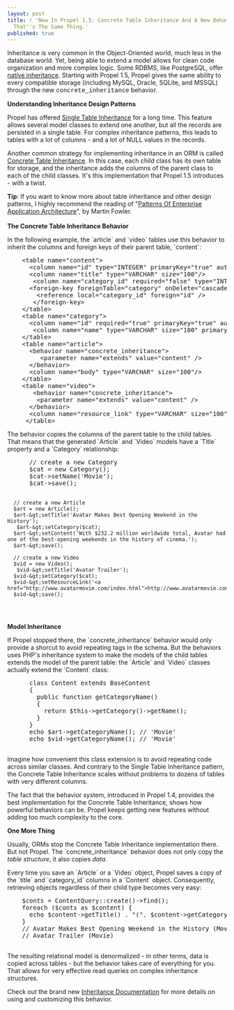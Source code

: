 ```yaml
---
layout: post
title: ! 'New In Propel 1.5: Concrete Table Inheritance And A New Behavior. Wait,
  That''s The Same Thing.'
published: true
---
```

<p>Inheritance is very common in the Object-Oriented world, much less in the database world. Yet, being able to extend a model allows for clean code organization and more complex logic. Some RDBMS, like PostgreSQL, offer <a href="http://www.postgresql.org/docs/8.1/static/ddl-inherit.html">native inheritance</a>. Starting with Propel 1.5, Propel gives the same ability to every compatible storage (including MySQL, Oracle, SQLite, and MSSQL) through the new <span style="font-family: courier new,monospace;">concrete_inheritance</span> behavior.<p /> <strong>Understanding Inheritance Design Patterns</strong><p />Propel has offered <a href="http://propel.phpdb.org/trac/wiki/Users/Documentation/1.5/Inheritance#SingleTableInheritance">Single Table Inheritance</a> for a long time. This feature allows several model classes to extend one another, but all the records are persisted in a single table. For complex inheritance patterns, this leads to tables with a lot of columns - and a lot of NULL values in the records.<p /> Another common strategy for implementing inheritance in an ORM is called <a href="http://www.martinfowler.com/eaaCatalog/concreteTableInheritance.html">Concrete Table Inheritance</a>. In this case, each child class has its own table for storage, and the inheritance adds the columns of the parent class to each of the child classes. It's this implementation that Propel 1.5 introduces - with a twist.<p /> <strong>Tip</strong>: If you want to know more about table inheritance and other design patterns, I highly recommend the reading of "<a href="http://martinfowler.com/books.html#eaa">Patterns Of Enterprise Application Architecture</a>", by Martin Fowler.<br /> <!--more--><br /><strong>The Concrete Table Inheritance Behavior</strong><p />In the following example, the `article` and `video` tables use this behavior to inherit the columns and foreign keys of their parent table, `content`:<p />
<div class="CodeRay">
  <div class="code"><pre>
    &lt;table name="content"&gt;
    &nbsp; &lt;column name="id" type="INTEGER" primaryKey="true" autoIncrement="true"/&gt;
    &nbsp; &lt;column name="title" type="VARCHAR" size="100"/&gt;
     &nbsp; &lt;column name="category_id" required="false" type="INTEGER" /&gt;
    &nbsp; &lt;foreign-key foreignTable="category" onDelete="cascade"&gt;
    &nbsp;&nbsp;&nbsp; &lt;reference local="category_id" foreign="id" /&gt;
     &nbsp; &lt;/foreign-key&gt;
    &lt;/table&gt;
    &lt;table name="category"&gt;
    &nbsp; &lt;column name="id" required="true" primaryKey="true" autoIncrement="true" type="INTEGER" /&gt;
     &nbsp; &lt;column name="name" type="VARCHAR" size="100" primaryString="true" /&gt;
    &lt;/table&gt;
    &lt;table name="article"&gt;
    &nbsp; &lt;behavior name="concrete_inheritance"&gt;
     &nbsp;&nbsp;&nbsp; &lt;parameter name="extends" value="content" /&gt;
    &nbsp; &lt;/behavior&gt;
    &nbsp; &lt;column name="body" type="VARCHAR" size="100"/&gt;
    &lt;/table&gt;
    &lt;table name="video"&gt;
     &nbsp; &lt;behavior name="concrete_inheritance"&gt;
    &nbsp;&nbsp;&nbsp; &lt;parameter name="extends" value="content" /&gt;
    &nbsp; &lt;/behavior&gt;
    &nbsp; &lt;column name="resource_link" type="VARCHAR" size="100"/&gt;
     &lt;/table&gt;
</pre></div>
</div>
<p />The behavior copies the columns of the parent table to the child tables. That means that the generated `Article` and `Video` models have a `Title` property and a `Category` relationship:<p /> 
<div class="CodeRay">
  <div class="code"><pre>
      // create a new Category
      $cat = new Category();
      $cat-&gt;setName('Movie');
      $cat-&gt;save();
      
      // create a new Article
      $art = new Article();
      $art-&gt;setTitle('Avatar Makes Best Opening Weekend in the History');
       $art-&gt;setCategory($cat);
      $art-&gt;setContent('With $232.2 million worldwide total, Avatar had one of the best-opening weekends in the history of cinema.');
      $art-&gt;save();
      
      // create a new Video
      $vid = new Video();
       $vid-&gt;setTitle('Avatar Trailer');
      $vid-&gt;setCategory($cat);
      $vid-&gt;setResourceLink('<a href="http://www.avatarmovie.com/index.html">http://www.avatarmovie.com/index.html</a>')
      $vid-&gt;save();
  </pre></div>
</div>
<p /><strong>Model Inheritance</strong><p />If Propel stopped there, the `concrete_inheritance` behavior would only provide a shorcut to avoid repeating tags in the schema. But the behaviors uses PHP's inheritance system to make the models of the child tables extends the model of the parent table: the `Article` and `Video` classes actually extend the `Content` class:<p /> 
<div class="CodeRay">
  <div class="code"><pre>
      class Content extends BaseContent
      {
      &nbsp; public function getCategoryName()
      &nbsp; {
      &nbsp;&nbsp;&nbsp; return $this-&gt;getCategory()-&gt;getName();
      &nbsp; }
      }
      echo $art-&gt;getCategoryName(); // 'Movie'
      echo $vid-&gt;getCategoryName(); // 'Movie'
  </pre></div>
</div>
<p />Imagine how convenient this class extension is to avoid repeating code across similar classes. And contrary to the Single Table Inheritance pattern, the Concrete Table Inheritance scales without problems to dozens of tables with very different columns.<p /> The fact that the behavior system, introduced in Propel 1.4, provides the best implementation for the Concrete Table Inheritance, shows how powerful behaviors can be. Propel keeps getting new features without adding too much complexity to the core.<p /> <strong>One More Thing</strong><p />Usually, ORMs stop the Concrete Table Inheritance implementation there. But not Propel. The `concrete_inheritance` behavior does not only copy the <em>table structure</em>, it also copies <em>data</em>.<p /> Every time you save an `Article` or a `Video` object, Propel saves a copy of the `title` and `category_id` columns in a `Content` object. Consequently, retrieving objects regardless of their child type becomes very easy:<p />
<div class="CodeRay">
  <div class="code"><pre>
    $conts = ContentQuery::create()-&gt;find();
    foreach ($conts as $content) {
    &nbsp; echo $content-&gt;getTitle() . "(". $content-&gt;getCategoryName() ")/n";
    }
    // Avatar Makes Best Opening Weekend in the History (Movie)
    // Avatar Trailer (Movie)
  </pre></div>
</div>
<p />The resulting relational model is denormalized - in other terms, data is copied across tables - but the behavior takes care of everything for you. That allows for very effective read queries on complex inheritance structures.<p /> Check out the brand new <a href="http://propel.phpdb.org/trac/wiki/Users/Documentation/1.5/Inheritance#ConcreteTableInheritance">Inheritance Documentation</a> for more details on using and customizing this behavior.</p>
